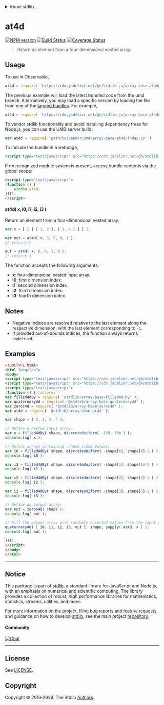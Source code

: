 <!--

@license Apache-2.0

Copyright (c) 2024 The Stdlib Authors.

Licensed under the Apache License, Version 2.0 (the "License");
you may not use this file except in compliance with the License.
You may obtain a copy of the License at

   http://www.apache.org/licenses/LICENSE-2.0

Unless required by applicable law or agreed to in writing, software
distributed under the License is distributed on an "AS IS" BASIS,
WITHOUT WARRANTIES OR CONDITIONS OF ANY KIND, either express or implied.
See the License for the specific language governing permissions and
limitations under the License.

-->


<details>
  <summary>
    About stdlib...
  </summary>
  <p>We believe in a future in which the web is a preferred environment for numerical computation. To help realize this future, we've built stdlib. stdlib is a standard library, with an emphasis on numerical and scientific computation, written in JavaScript (and C) for execution in browsers and in Node.js.</p>
  <p>The library is fully decomposable, being architected in such a way that you can swap out and mix and match APIs and functionality to cater to your exact preferences and use cases.</p>
  <p>When you use stdlib, you can be absolutely certain that you are using the most thorough, rigorous, well-written, studied, documented, tested, measured, and high-quality code out there.</p>
  <p>To join us in bringing numerical computing to the web, get started by checking us out on <a href="https://github.com/stdlib-js/stdlib">GitHub</a>, and please consider <a href="https://opencollective.com/stdlib">financially supporting stdlib</a>. We greatly appreciate your continued support!</p>
</details>

# at4d

[![NPM version][npm-image]][npm-url] [![Build Status][test-image]][test-url] [![Coverage Status][coverage-image]][coverage-url] <!-- [![dependencies][dependencies-image]][dependencies-url] -->

> Return an element from a four-dimensional nested array.

<!-- Section to include introductory text. Make sure to keep an empty line after the intro `section` element and another before the `/section` close. -->

<section class="intro">

</section>

<!-- /.intro -->

<!-- Package usage documentation. -->



<section class="usage">

## Usage

To use in Observable,

```javascript
at4d = require( 'https://cdn.jsdelivr.net/gh/stdlib-js/array-base-at4d@umd/browser.js' )
```
The previous example will load the latest bundled code from the umd branch. Alternatively, you may load a specific version by loading the file from one of the [tagged bundles](https://github.com/stdlib-js/array-base-at4d/tags). For example,

```javascript
at4d = require( 'https://cdn.jsdelivr.net/gh/stdlib-js/array-base-at4d@v0.2.0-umd/browser.js' )
```

To vendor stdlib functionality and avoid installing dependency trees for Node.js, you can use the UMD server build:

```javascript
var at4d = require( 'path/to/vendor/umd/array-base-at4d/index.js' )
```

To include the bundle in a webpage,

```html
<script type="text/javascript" src="https://cdn.jsdelivr.net/gh/stdlib-js/array-base-at4d@umd/browser.js"></script>
```

If no recognized module system is present, access bundle contents via the global scope:

```html
<script type="text/javascript">
(function () {
    window.at4d;
})();
</script>
```

#### at4d( x, i0, i1, i2, i3 )

Return an element from a four-dimensional nested array.

```javascript
var x = [ [ [ [ 1, 2 ], [ 3, 4 ] ] ] ];

var out = at4d( x, 0, 0, 0, 1 );
// returns 2

out = at4d( x, 0, 0, 1, 0 );
// returns 3
```

The function accepts the following arguments:

-   **x**: four-dimensional nested input array.
-   **i0**: first dimension index.
-   **i1**: second dimension index.
-   **i2**: third dimension index.
-   **i3**: fourth dimension index.

</section>

<!-- /.usage -->

<!-- Package usage notes. Make sure to keep an empty line after the `section` element and another before the `/section` close. -->

<section class="notes">

## Notes

-   Negative indices are resolved relative to the last element along the respective dimension, with the last element corresponding to `-1`.
-   If provided out-of-bounds indices, the function always returns `undefined`.

</section>

<!-- /.notes -->

<!-- Package usage examples. -->

<section class="examples">

## Examples

<!-- eslint no-undef: "error" -->

```html
<!DOCTYPE html>
<html lang="en">
<body>
<script type="text/javascript" src="https://cdn.jsdelivr.net/gh/stdlib-js/utils-papply@umd/browser.js"></script>
<script type="text/javascript" src="https://cdn.jsdelivr.net/gh/stdlib-js/random-base-discrete-uniform@umd/browser.js"></script>
<script type="text/javascript">
(function () {.factory;
var filled4dBy = require( '@stdlib/array-base-filled4d-by' );
var quaternary4d = require( '@stdlib/array-base-quaternary4d' );
var zeros4d = require( '@stdlib/array-base-zeros4d' );
var at4d = require( '@stdlib/array-base-at4d' );

var shape = [ 2, 2, 4, 4 ];

// Define a nested input array:
var x = filled4dBy( shape, discreteUniform( -100, 100 ) );
console.log( x );

// Define arrays containing random index values:
var i0 = filled4dBy( shape, discreteUniform( -shape[0], shape[0]-1 ) );
console.log( i0 );

var i1 = filled4dBy( shape, discreteUniform( -shape[1], shape[1]-1 ) );
console.log( i1 );

var i2 = filled4dBy( shape, discreteUniform( -shape[2], shape[2]-1 ) );
console.log( i2 );

var i3 = filled4dBy( shape, discreteUniform( -shape[3], shape[3]-1 ) );
console.log( i3 );

// Define an output array:
var out = zeros4d( shape );
console.log( out );

// Fill the output array with randomly selected values from the input array:
quaternary4d( [ i0, i1, i2, i3, out ], shape, papply( at4d, x ) );
console.log( out );

})();
</script>
</body>
</html>
```

</section>

<!-- /.examples -->

<!-- Section to include cited references. If references are included, add a horizontal rule *before* the section. Make sure to keep an empty line after the `section` element and another before the `/section` close. -->

<section class="references">

</section>

<!-- /.references -->

<!-- Section for related `stdlib` packages. Do not manually edit this section, as it is automatically populated. -->

<section class="related">

</section>

<!-- /.related -->

<!-- Section for all links. Make sure to keep an empty line after the `section` element and another before the `/section` close. -->


<section class="main-repo" >

* * *

## Notice

This package is part of [stdlib][stdlib], a standard library for JavaScript and Node.js, with an emphasis on numerical and scientific computing. The library provides a collection of robust, high performance libraries for mathematics, statistics, streams, utilities, and more.

For more information on the project, filing bug reports and feature requests, and guidance on how to develop [stdlib][stdlib], see the main project [repository][stdlib].

#### Community

[![Chat][chat-image]][chat-url]

---

## License

See [LICENSE][stdlib-license].


## Copyright

Copyright &copy; 2016-2024. The Stdlib [Authors][stdlib-authors].

</section>

<!-- /.stdlib -->

<!-- Section for all links. Make sure to keep an empty line after the `section` element and another before the `/section` close. -->

<section class="links">

[npm-image]: http://img.shields.io/npm/v/@stdlib/array-base-at4d.svg
[npm-url]: https://npmjs.org/package/@stdlib/array-base-at4d

[test-image]: https://github.com/stdlib-js/array-base-at4d/actions/workflows/test.yml/badge.svg?branch=v0.2.0
[test-url]: https://github.com/stdlib-js/array-base-at4d/actions/workflows/test.yml?query=branch:v0.2.0

[coverage-image]: https://img.shields.io/codecov/c/github/stdlib-js/array-base-at4d/main.svg
[coverage-url]: https://codecov.io/github/stdlib-js/array-base-at4d?branch=main

<!--

[dependencies-image]: https://img.shields.io/david/stdlib-js/array-base-at4d.svg
[dependencies-url]: https://david-dm.org/stdlib-js/array-base-at4d/main

-->

[chat-image]: https://img.shields.io/gitter/room/stdlib-js/stdlib.svg
[chat-url]: https://app.gitter.im/#/room/#stdlib-js_stdlib:gitter.im

[stdlib]: https://github.com/stdlib-js/stdlib

[stdlib-authors]: https://github.com/stdlib-js/stdlib/graphs/contributors

[umd]: https://github.com/umdjs/umd
[es-module]: https://developer.mozilla.org/en-US/docs/Web/JavaScript/Guide/Modules

[deno-url]: https://github.com/stdlib-js/array-base-at4d/tree/deno
[deno-readme]: https://github.com/stdlib-js/array-base-at4d/blob/deno/README.md
[umd-url]: https://github.com/stdlib-js/array-base-at4d/tree/umd
[umd-readme]: https://github.com/stdlib-js/array-base-at4d/blob/umd/README.md
[esm-url]: https://github.com/stdlib-js/array-base-at4d/tree/esm
[esm-readme]: https://github.com/stdlib-js/array-base-at4d/blob/esm/README.md
[branches-url]: https://github.com/stdlib-js/array-base-at4d/blob/main/branches.md

[stdlib-license]: https://raw.githubusercontent.com/stdlib-js/array-base-at4d/main/LICENSE

</section>

<!-- /.links -->
